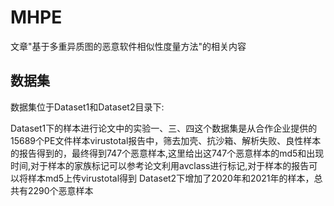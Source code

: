 # MHPE
文章"基于多重异质图的恶意软件相似性度量方法"的相关内容
## 数据集
数据集位于Dataset1和Dataset2目录下:

Dataset1下的样本进行论文中的实验一、三、四这个数据集是从合作企业提供的15689个PE文件样本virustotal报告中，筛去加壳、抗沙箱、解析失败、良性样本的报告得到的，最终得到747个恶意样本,这里给出这747个恶意样本的md5和出现时间,对于样本的家族标记可以参考论文利用avclass进行标记,对于样本的报告可以将样本md5上传virustotal得到
Dataset2下增加了2020年和2021年的样本，总共有2290个恶意样本